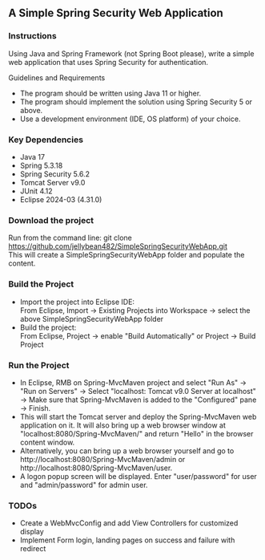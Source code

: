 ## A Simple Spring Security Web Application

### Instructions

Using Java and Spring Framework (not Spring Boot please), write a simple web application that uses Spring Security for authentication.
 
Guidelines and Requirements

- The program should be written using Java 11 or higher.
- The program should implement the solution using Spring Security 5 or above.
- Use a development environment (IDE, OS platform) of your choice.

### Key Dependencies

- Java 17
- Spring 5.3.18
- Spring Security 5.6.2
- Tomcat Server v9.0
- JUnit 4.12
- Eclipse 2024-03 (4.31.0)

### Download the project
Run from the command line: git clone https://github.com/jellybean482/SimpleSpringSecurityWebApp.git<br>
This will create a SimpleSpringSecurityWebApp  folder and populate the content.

### Build the Project
- Import the project into Eclipse IDE:<br>
From Eclipse, Import -> Existing Projects into Workspace -> select the above SimpleSpringSecurityWebApp folder<br>
- Build the project:<br>
From Eclipse, Project -> enable "Build Automatically" or Project -> Build Project<br>

### Run the Project

- In Eclipse, RMB on Spring-MvcMaven project and select "Run As" -> "Run on Servers" -> Select "localhost: Tomcat v9.0 Server at localhost" -> Make sure that Spring-MvcMaven is added to the "Configured" pane -> Finish.<br>
- This will start the Tomcat server and deploy the Spring-MvcMaven web application on it. It will also bring up a web browser window at "localhost:8080/Spring-MvcMaven/" and return "Hello" in the browser content window. <br>
- Alternatively, you can bring up a web browser yourself and go to http://localhost:8080/Spring-MvcMaven/admin or http://localhost:8080/Spring-MvcMaven/user.<br>
- A logon popup screen will be displayed. Enter "user/password" for user and "admin/password" for admin user.<br>

### TODOs

- Create a WebMvcConfig and add View Controllers for customized display
- Implement Form login, landing pages on success and failure with redirect
